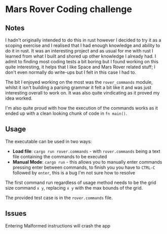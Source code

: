 # Mars Rover Coding challenge

## Notes

I hadn't originally intended to do this in rust however I decided to try it as a scoping exercise 
and I realised that I had enough knowledge and ability to do it in rust.
It was an interesting project and as usual for me with rust I learned from what I built and shored up other
knowledge I already had. I admit to finding most coding tests a bit boring but I found working on this quite
interesting, it helps that I like Space and Mars Rover related stuff; I don't even normally do write-ups but
I felt in this case I had to.

The bit I enjoyed working on the most was the `rover_commands` module, whilst it isn't 
building a parsing grammar it felt a bit like it and was just interesting overall to work on.
It was also quite vindicating as it proved my idea worked.

I'm also quite proud with how the execution of the commands works as it ended up with a clean looking chunk
of code in `fn main()`.

## Usage

The executable can be used in two ways:

+ **Load file**: `cargo run rover.commands` - with `rover.commands` being a text file containing the commands to be executed
+ **Manual Mode**: `cargo run` - this allows you to manually enter commands pressing enter between commands, to finish you you have to `CTRL-C` followed by `enter`, this is a bug I'm not sure how to resolve

The first command run regardless of usage method needs to be the grid size command `x y`, replacing `x y`
with the max bounds of the grid.

The provided test case is in the `rover.commands` file.

## Issues

Entering Malformed instructions will crash the app
